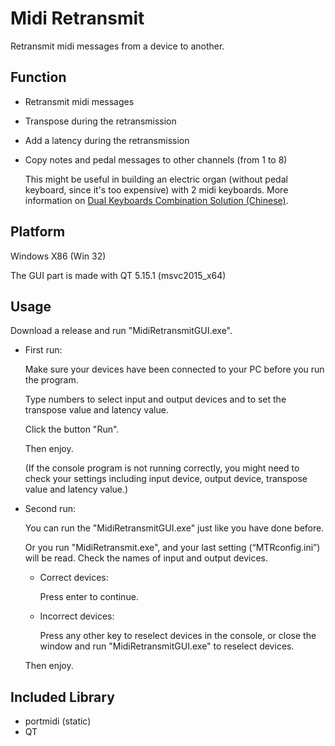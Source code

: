 # Midi Retransmit

Retransmit midi messages from a device to another.

## Function

- Retransmit midi messages

- Transpose during the retransmission

- Add a latency during the retransmission

- Copy notes and pedal messages to other channels (from 1 to 8)

  This might be useful in building an electric organ (without pedal keyboard, since it's too expensive) with 2 midi keyboards. More information on [Dual Keyboards Combination Solution (Chinese)](https://www.bilibili.com/read/cv11086758).

## Platform

Windows X86 (Win 32)

The GUI part is made with QT 5.15.1 (msvc2015_x64)

## Usage

Download a release and run "MidiRetransmitGUI.exe".

- First run:
  
  Make sure your devices have been connected to your PC before you run the program.
  
  Type numbers to select input and output devices and to set the transpose value and latency value.
  
  Click the button "Run".
  
  Then enjoy.
  
  (If the console program is not running correctly, you might need to check your settings including input device, output device, transpose value and latency value.)
  
- Second run:

  You can run the "MidiRetransmitGUI.exe" just like you have done before.

  Or you run "MidiRetransmit.exe", and your last setting (“MTRconfig.ini”) will be read. Check the names of input and output devices.

  - Correct devices: 

    Press enter to continue.

  - Incorrect devices: 

    Press any other key to reselect devices in the console, or close the window and run "MidiRetransmitGUI.exe" to reselect devices.

  Then enjoy.

## Included Library

- portmidi (static)
- QT
